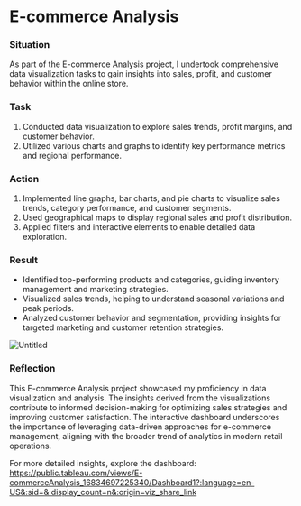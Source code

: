 # E-commerce Analysis

### Situation

As part of the E-commerce Analysis project, I undertook comprehensive data visualization tasks to gain insights into sales, profit, and customer behavior within the online store.

### Task

1. Conducted data visualization to explore sales trends, profit margins, and customer behavior.
2. Utilized various charts and graphs to identify key performance metrics and regional performance.

### Action

1. Implemented line graphs, bar charts, and pie charts to visualize sales trends, category performance, and customer segments.
2. Used geographical maps to display regional sales and profit distribution.
3. Applied filters and interactive elements to enable detailed data exploration.

### Result

- Identified top-performing products and categories, guiding inventory management and marketing strategies.
- Visualized sales trends, helping to understand seasonal variations and peak periods.
- Analyzed customer behavior and segmentation, providing insights for targeted marketing and customer retention strategies.

![Untitled](https://prod-files-secure.s3.us-west-2.amazonaws.com/3d8845bb-a85f-42e7-9ca5-8327bfc5efc7/3803a534-cb3d-49e1-bb36-a76dacb34997/Untitled.png)

### Reflection

This E-commerce Analysis project showcased my proficiency in data visualization and analysis. The insights derived from the visualizations contribute to informed decision-making for optimizing sales strategies and improving customer satisfaction. The interactive dashboard underscores the importance of leveraging data-driven approaches for e-commerce management, aligning with the broader trend of analytics in modern retail operations.

For more detailed insights, explore the dashboard: https://public.tableau.com/views/E-commerceAnalysis_16834697225340/Dashboard1?:language=en-US&:sid=&:display_count=n&:origin=viz_share_link
